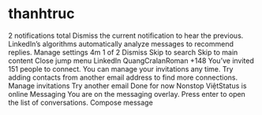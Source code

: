 # thanhtruc
2 notifications total Dismiss the current notification to hear the previous. LinkedIn’s algorithms automatically analyze messages to recommend replies. Manage settings 4m 1 of 2  Dismiss  Skip to search Skip to main content  Close jump menu LinkedIn QuangCralanRoman +148 You’ve invited 151 people to connect. You can manage your invitations any time. Try adding contacts from another email address to find more connections. Manage invitations Try another email  Done for now Nonstop ViệtStatus is online  Messaging You are on the messaging overlay. Press enter to open the list of conversations.  Compose message
